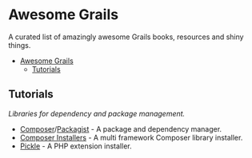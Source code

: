 # Awesome Grails
A curated list of amazingly awesome Grails books, resources and shiny things.

- [Awesome Grails](#awesome-grails)
	- [Tutorials](#tutorials)
	

## Tutorials
*Libraries for dependency and package management.*

* [Composer](http://getcomposer.org/)/[Packagist](http://packagist.org/) - A package and dependency manager.
* [Composer Installers](https://github.com/composer/installers) - A  multi framework Composer library installer.
* [Pickle](https://github.com/FriendsOfPHP/pickle) - A PHP extension installer.
